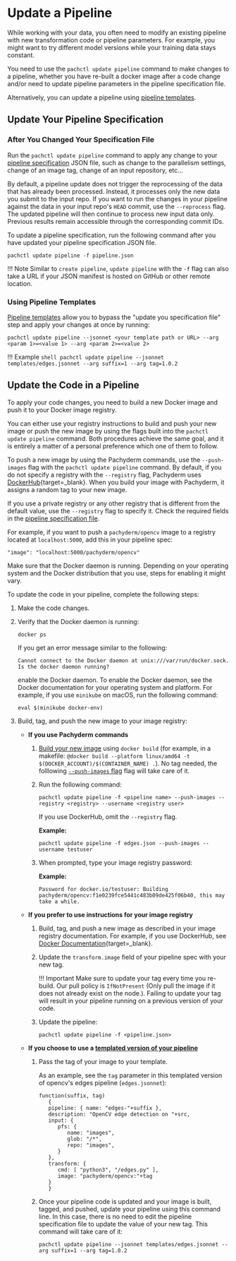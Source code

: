 # Update a Pipeline

While working with your data, you often need to modify an existing
pipeline with new transformation code or pipeline parameters.
For example, you might want to try different model versions
while your training data stays constant. 

You need to use the `pachctl update pipeline` command to make changes to a pipeline,
whether you have re-built a docker image after a code change and/or
need to update pipeline parameters in the pipeline specification file. 

Alternatively, you can update a pipeline using [pipeline templates](#using-pipeline-templates).

## Update Your Pipeline Specification

### After You Changed Your Specification File

Run the `pachctl update pipeline` command to apply any change to your
[pipeline specification](../../reference/pipeline_spec) JSON file, such as change to the
parallelism settings, change of an image tag, change of an input repository, etc...

By default, a pipeline update does not trigger the reprocessing of the data
that has already been processed. Instead,
it processes only the new data you submit to the input repo.
If you want to run the changes in your pipeline against the data in
your input repo's `HEAD` commit, use the `--reprocess` flag.
The updated pipeline will then continue to process new input data only.
Previous results remain accessible through the corresponding commit IDs.

To update a pipeline specification, run the following command after
you have updated your pipeline specification JSON file.

```shell
pachctl update pipeline -f pipeline.json
```

!!! Note
    Similar to `create pipeline`, `update pipeline` with the `-f` flag can also
    take a URL if your JSON manifest is hosted on GitHub or other remote location.

### Using Pipeline Templates
[Pipeline templates](../pipeline-template) allow you to bypass the "update you specification file" step and 
apply your changes at once by running:

```shell
pachctl update pipeline --jsonnet <your template path or URL> --arg <param 1>=<value 1> --arg <param 2>=<value 2>
```
!!! Example
      ```shell
      pachctl update pipeline --jsonnet templates/edges.jsonnet --arg suffix=1 --arg tag=1.0.2
      ```

## Update the Code in a Pipeline

To apply your code changes, you need to
build a new Docker image and push it to your Docker image registry.

You can either use your registry instructions to build and push your
new image or push the new image by using the flags built into
the `pachctl update pipeline` command. Both procedures achieve the same goal,
and it is entirely a matter of a personal preference which one of them
to follow. 

To push a new image by using the Pachyderm commands, use the `--push-images` flag
with the `pachctl update pipeline` command. 
By default, if you do not specify a registry with the `--registry`
flag, Pachyderm uses [DockerHub](https://hub.docker.com){target=_blank}.
When you build your image with Pachyderm, it assigns a random
tag to your new image.

If you use a private registry or any other registry that is different
from the default value, use the `--registry` flag to specify it.
Check the required fields in the [pipeline
specification file](../../../reference/pipeline_spec/#transform-required).

For example, if you want to push a `pachyderm/opencv` image to a
registry located at `localhost:5000`, add this in
your pipeline spec:

 ```shell
 "image": "localhost:5000/pachyderm/opencv"
 ```

Make sure that the Docker daemon is running. 
Depending on your operating system and
the Docker distribution that you use, steps for enabling it might
vary.

To update the code in your pipeline, complete the following steps:

1. Make the code changes.
1. Verify that the Docker daemon is running:

     ```shell
     docker ps
     ```
     If you get an error message similar to the following:

     ```shell
     Cannot connect to the Docker daemon at unix:///var/run/docker.sock. Is the docker daemon running?
     ```
     enable the Docker daemon. To enable the Docker daemon,
     see the Docker documentation for your operating system and platform.
     For example, if you use `minikube` on  macOS, run the following
     command:

     ```shell
     eval $(minikube docker-env)
     ```

1. Build, tag, and push the new image to your image registry:

      * **If you use Pachyderm commands**

         1. [Build your new image](../../developer-workflow/working-with-pipelines/#step-2-build-your-docker-image) using `docker build` (for example, in a makefile: `@docker build --platform linux/amd64 -t $(DOCKER_ACCOUNT)/$(CONTAINER_NAME) .`). No tag needed, the folllowing [`--push-images` flag](../../developer-workflow/push-images-flag/) flag will take care of it.

      
         1. Run the following command:

            ```shell
            pachctl update pipeline -f <pipeline name> --push-images --registry <registry> --username <registry user>
            ```

            If you use DockerHub, omit the `--registry` flag.

            **Example:**

            ```shell
            pachctl update pipeline -f edges.json --push-images --username testuser
            ```

         1. When prompted, type your image registry password:

            **Example:**

            ```
            Password for docker.io/testuser: Building pachyderm/opencv:f1e0239fce5441c483b09de425f06b40, this may take a while.
            ```

      * **If you prefer to use instructions for your image registry**

         1. Build, tag, and push a new image as described in your
          image registry documentation. For example, if you use
          DockerHub, see [Docker Documentation](https://docs.docker.com/docker-hub/){target=_blank}.

         1. Update the `transform.image` field of your pipeline spec with your new tag.
         
            !!! Important
                  Make sure to update your tag every time you re-build. Our pull policy is `IfNotPresent` (Only pull the image if it does not already exist on the node.). Failing to update your tag will result in your pipeline running on a previous version of your code.

         1. Update the pipeline:

            ```shell
            pachctl update pipeline -f <pipeline.json>
            ```

      * **If you choose to use a [templated version of your pipeline](./pipeline-template.md)**

         1. Pass the tag of your image to your template.

            As an example, see the `tag` parameter in this templated version of opencv's edges pipeline (`edges.jsonnet`):
            
            ```shell
            function(suffix, tag)
               {
               pipeline: { name: "edges-"+suffix },
               description: "OpenCV edge detection on "+src,
               input: {
                  pfs: {
                     name: "images",
                     glob: "/*",
                     repo: "images",
                  }
               },
               transform: {
                  cmd: [ "python3", "/edges.py" ],
                  image: "pachyderm/opencv:"+tag
               }
               }
            ```

         1. Once your pipeline code is updated and your image is built, tagged, and pushed, update your pipeline using this command line. In this case, there is no need to edit the pipeline specification file to update the value of your new tag. This command will take care of it:

            ```shell
            pachctl update pipeline --jsonnet templates/edges.jsonnet --arg suffix=1 --arg tag=1.0.2
            ```


